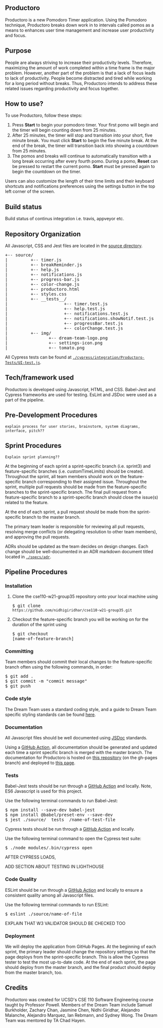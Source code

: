 ## Productoro
Productoro is a new Pomodoro Timer application. Using the Pomodoro technique, Productoro breaks down work in to intervals called pomos as a means to enhances user time management and increase user productivity and focus.

## Purpose
People are always striving to increase their productivity levels. Therefore, maximizing the amount of work completed within a time frame is the major problem. However, another part of the problem is that a lack of focus leads to lack of productivity. People become distracted and tired while working for a long period without breaks. Thus, Productoro intends to address these related issues regarding productivity and focus together.

## How to use?
To use Productoro, follow these steps:
1. Press **Start** to begin your pomodoro timer. Your first pomo will begin and the timer will begin counting down from 25 minutes.
2. After 25 minutes, the timer will stop and transition into your short, five minute break. You must click **Start** to begin the five minute break. At the end of the break, the timer will transition back into showing a countdown from 25 minutes.
3. The pomos and breaks will continue to automatically transition with a long break occurring after every fourth pomo. During a pomo, **Reset** can be pressed to restart the current pomo. **Start** must be pressed again to begin the countdown on the timer. 

Users can also customize the length of their time limits and their keyboard shortcuts and notifications preferences using the settings button in the top left corner of the screen.

## Build status
Build status of continus integration i.e. travis, appveyor etc.

## Repository Organization
All Javascript, CSS and Jest files are located in the [source directory](./source).

<pre>
+-- source/  
|         +-- timer.js  
|         +-- breakReminder.js
|         +-- help.js
|         +-- notifications.js
|         +-- progress-bar.js
|         +-- color-change.js
|         +-- productoro.html
|         +-- styles.css
|         +-- __tests__/
|                      +-- timer.test.js
|                      +-- help.test.js
|                      +-- notifications.test.js
|                      +-- notifications.showNotif.test.js
|                      +-- progressBar.test.js
|                      +-- colorChange.test.js
|         +-- img/
|                +-- dream-team-logo.png
|                +-- settings-icon.png
|                +-- tomato.png
</pre>

All Cypress tests can be found at [<code>./cypress/integration/Productoro-Tests/UI-test.js</code>](./cypress/integration/Productoro-Tests/UI-test.js).

## Tech/framework used
Productoro is developed using Javascript, HTML, and CSS. Babel-Jest and Cypress frameworks are used for testing. EsLint and JSDoc were used as a part of the pipeline.

## Pre-Development Procedures
<code>explain process for user stories, brainstorm, system diagrams, interface, pitch??</code>

## Sprint Procedures
<code>Explain sprint planning??</code>

At the beginning of each sprint a sprint-specific branch (i.e. sprint3) and feature-specific branches (i.e. customTimeLimits) should be created. Throughout the sprint, all team members should work on the feature-specific branch corresponding to their assigned issue. Throughout the sprint, multiple pull requests should be made from the feature-specific branches to the sprint-specific branch. The final pull request from a feature-specific branch to a sprint-specific branch should close the issue(s) related to the feature.

At the end of each sprint, a pull request should be made from the sprint-specific branch to the master branch.

The primary team leader is responsible for reviewing all pull requests, resolving merge conflicts (or delegating resolution to other team members), and approving the pull requests.

ADRs should be updated as the team decides on design changes. Each change should be well-documented in an ADR markdown document titled located in [<code>./specs/adr</code>](./specs/adr).

## Pipeline Procedures

### Installation
1. Clone the cse110-w21-group35
 repository onto your local machine using <pre>$ git clone `https://github.com/nidhigiridhar/cse110-w21-group35.git`</pre>
2. Checkout the feature-specific branch you will be working on for the duration of the sprint using <pre>$ git checkout [name-of-feature-branch]</pre>

### Committing 
Team members should commit their local changes to the feature-specific branch often using the following commands, in order:
<pre>$ git add .
$ git commit -m "commit message"
$ git push</pre>

### Code style
The Dream Team uses a standard coding style, and a guide to Dream Team specific styling standards can be found [here](./admin/style-guide.md).

### Documentation
All Javascript files should be well documented using [JSDoc](https://jsdoc.app/) standards.

Using a [GitHub Action](./.github/workflows/documentation.yml), all documentation should be generated and updated each time a sprint specific branch is merged with the master branch. The documentation for Productoro is hosted on [this repository](https://github.com/sywong888/cse110-w21-group35-docs/tree/gh-pages) (on the gh-pages branch) and deployed to [this page](https://sywong888.github.io/cse110-w21-group35-docs/).

### Tests
Babel-Jest tests should be run through a [GitHub Action](.github/workflows/jest.yml) and locally. Note, ES6 Javascript is used for this project.

Use the following terminal commands to run Babel-Jest:
<pre>$ npm install --save-dev babel-jest  
$ npm install @babel/preset-env --save-dev
$ jest ./source/__tests__/name-of-test-file
</pre>

Cypress tests should be run through a [GitHub Action](.github/workflows/cypress.yml) and locally.

Use the following terminal command to open the Cypress test suite:  
<pre>$ ./node_modules/.bin/cypress open
</pre>
AFTER CYPRESS LOADS,

ADD SECTION ABOUT TESTING IN LIGHTHOUSE

### Code Quality
ESLint should be run through a [GitHub Action](.github/workflows/lint.yml) and locally to ensure a consistent quality among all Javascript files.

Use the following terminal commands to run ESLint:
<pre>$ eslint ./source/name-of-file</pre>

EXPLAIN THAT W3 VALIDATOR SHOULD BE CHECKED TOO

### Deployment
We will deploy the application from GitHub Pages. At the beginning of each sprint, the primary leader should change the repository settings so that the page deploys from the sprint-specific branch. This is allow the Cypress tester to test the most up-to-date code. At the end of each sprint, the page should deploy from the master branch, and the final product should deploy from the master branch, too.

## Credits
Productoro was created for UCSD's CSE 110 Software Engineering course taught by Professor Powell. Members of the Dream Team include Samuel Burkholder, Zachary Chan, Jasmine Chen, Nidhi Giridhar, Alejandro Malanche, Alejandro Marquez, Ian Rebmann, and Sydney Wong. The Dream Team was mentored by TA Chad Hayen.
